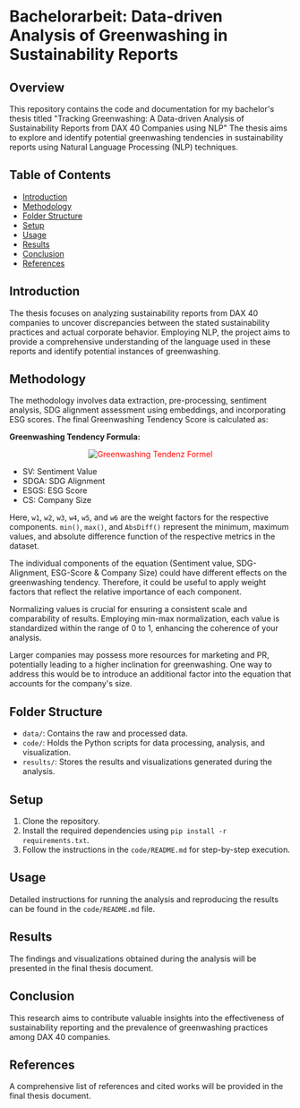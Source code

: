 # Bachelorarbeit: Data-driven Analysis of Greenwashing in Sustainability Reports

## Overview
This repository contains the code and documentation for my bachelor's thesis titled "Tracking Greenwashing: A Data-driven Analysis of Sustainability Reports from DAX 40 Companies using NLP" The thesis aims to explore and identify potential greenwashing tendencies in sustainability reports using Natural Language Processing (NLP) techniques.

## Table of Contents
- [Introduction](#introduction)
- [Methodology](#methodology)
- [Folder Structure](#folder-structure)
- [Setup](#setup)
- [Usage](#usage)
- [Results](#results)
- [Conclusion](#conclusion)
- [References](#references)

## Introduction
The thesis focuses on analyzing sustainability reports from DAX 40 companies to uncover discrepancies between the stated sustainability practices and actual corporate behavior. Employing NLP, the project aims to provide a comprehensive understanding of the language used in these reports and identify potential instances of greenwashing.

## Methodology
The methodology involves data extraction, pre-processing, sentiment analysis, SDG alignment assessment using embeddings, and incorporating ESG scores. The final Greenwashing Tendency Score is calculated as: 

**Greenwashing Tendency Formula:**

<p align="center">
    <img src="https://latex.codecogs.com/svg.image?\text{GreenwashingTendenz}&space;=&space;\frac{w_1&space;(SV&space;-&space;\text{min}(SV))}{\text{max}(SV)&space;-&space;\text{min}(SV)}&space;&plus;&space;\frac{w_2&space;(SDGA&space;-&space;\text{min}(SDGA))}{\text{max}(SDGA)&space;-&space;\text{min}(SDGA)}&space;-&space;\frac{w_3&space;(ESGS&space;-&space;\text{min}(ESGS))}{\text{max}(ESGS)&space;-&space;\text{min}(ESGS)}&space;&plus;&space;w_4&space;\text{CS}&space;&plus;&space;w_5&space;\text{AbsDiff(SV,&space;ESGS)}&space;&plus;&space;w_6&space;\text{AbsDiff(SDGA,&space;ESGS)}" alt="Greenwashing Tendenz Formel" style="background-color:white; color:red;">
</p>


* SV: Sentiment Value
* SDGA: SDG Alignment
* ESGS: ESG Score        
* CS: Company Size            

Here, `w1`, `w2`, `w3`, `w4`, `w5`, and `w6` are the weight factors for the respective components. `min()`, `max()`, and `AbsDiff()` represent the minimum, maximum values, and absolute difference function of the respective metrics in the dataset.


The individual components of the equation (Sentiment value, SDG-Alignment, ESG-Score & Company Size) could have different effects on the greenwashing tendency. Therefore, it could be useful to apply weight factors that reflect the relative importance of each component.

Normalizing values is crucial for ensuring a consistent scale and comparability of results. Employing min-max normalization, each value is standardized within the range of 0 to 1, enhancing the coherence of your analysis.

Larger companies may possess more resources for marketing and PR, potentially leading to a higher inclination for greenwashing. One way to address this would be to introduce an additional factor into the equation that accounts for the company's size.




## Folder Structure
- `data/`: Contains the raw and processed data.
- `code/`: Holds the Python scripts for data processing, analysis, and visualization.
- `results/`: Stores the results and visualizations generated during the analysis.

## Setup
1. Clone the repository.
2. Install the required dependencies using `pip install -r requirements.txt`.
3. Follow the instructions in the `code/README.md` for step-by-step execution.

## Usage
Detailed instructions for running the analysis and reproducing the results can be found in the `code/README.md` file.

## Results
The findings and visualizations obtained during the analysis will be presented in the final thesis document.

## Conclusion
This research aims to contribute valuable insights into the effectiveness of sustainability reporting and the prevalence of greenwashing practices among DAX 40 companies.

## References
A comprehensive list of references and cited works will be provided in the final thesis document.
